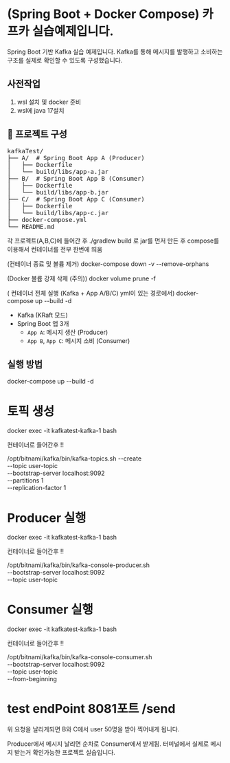 # (Spring Boot + Docker Compose) 카프카 실습예제입니다.

Spring Boot 기반 Kafka 실습 예제입니다. Kafka를 통해 메시지를 발행하고 소비하는 구조를 실제로 확인할 수 있도록 구성했습니다.

## 사전작업

1. wsl 설치 및 docker 준비
2. wsl에 java 17설치

## 📁 프로젝트 구성

<pre>
kafkaTest/
├── A/  # Spring Boot App A (Producer)
│   ├── Dockerfile
│   └── build/libs/app-a.jar
├── B/  # Spring Boot App B (Consumer)
│   ├── Dockerfile
│   └── build/libs/app-b.jar
├── C/  # Spring Boot App C (Consumer)
│   ├── Dockerfile
│   └── build/libs/app-c.jar
├── docker-compose.yml
└── README.md
</pre>

각 프로젝트(A,B,C)에 들어간 후
./gradlew build 로 jar를 먼저 만든 후
compose를 이용해서 컨테이너를 전부 한번에 띄움

(컨테이너 종료 및 볼륨 제거)
docker-compose down -v --remove-orphans

(Docker 볼륨 강제 삭제 (주의))
docker volume prune -f

( 컨테이너 전체 실행 (Kafka + App A/B/C) yml이 있는 경로에서)
docker-compose up --build -d

- Kafka (KRaft 모드)
- Spring Boot 앱 3개
  - `App A`: 메시지 생산 (Producer)
  - `App B`, `App C`: 메시지 소비 (Consumer)

## 실행 방법

docker-compose up --build -d

# 토픽 생성

docker exec -it kafkatest-kafka-1 bash

컨테이너로 들어간후 !!

/opt/bitnami/kafka/bin/kafka-topics.sh --create \
 --topic user-topic \
 --bootstrap-server localhost:9092 \
 --partitions 1 \
 --replication-factor 1

# Producer 실행

docker exec -it kafkatest-kafka-1 bash

컨테이너로 들어간후 !!

/opt/bitnami/kafka/bin/kafka-console-producer.sh \
 --bootstrap-server localhost:9092 \
 --topic user-topic

# Consumer 실행

docker exec -it kafkatest-kafka-1 bash

컨테이너로 들어간후 !!

/opt/bitnami/kafka/bin/kafka-console-consumer.sh \
 --bootstrap-server localhost:9092 \
 --topic user-topic \
 --from-beginning

# test endPoint 8081포트 /send

위 요청을 날리게되면 B와 C에서 user 50명을 받아 찍어내게 됩니다.

Producer에서 메시지 날리면 순차로 Consumer에서 받게됨. 터미널에서 실제로 메시지 받는거 확인가능한 프로젝트 실습입니다.
